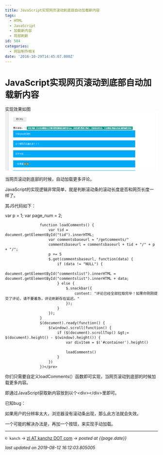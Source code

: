 ```yaml
---
title: JavaScript实现网页滚动到底部自动加载新内容
tags:
  - HTML
  - JavaScript
  - 加载新内容
  - 局部刷新
id: 584
categories:
  - 网站制作相关
date: '2016-10-29T14:45:07.000Z'
---
```


# JavaScript实现网页滚动到底部自动加载新内容

实现效果如图[![QQ&#x622A;&#x56FE;20161029143852](https://raw.githubusercontent.com/ankanch/blog/master/images/wp-content/uploads/2016/10/QQ截图20161029143852.png)](https://raw.githubusercontent.com/ankanch/blog/master/images/wp-content/uploads/2016/10/QQ截图20161029143852.png)

当网页滚动到底部的时候，自动加载更多评论。

JavaScript的实现逻辑非常简单，就是判断滚动条的滚动长度是否和网页长度一样了。

其JS代码如下：

var p = 1; var page\_num = 2;

```text
                function loadComments() {
                    var tid = document.getElementById("tid").innerHTML;
                    var commentsbaseurl = "/getcomments/"
                    commentsbaseurl = commentsbaseurl + tid + "/" + p + "/";
                    p += 5
                    $.get(commentsbaseurl, function(data) {
                        if (data != "NULL") {
                            document.getElementById("commentslist").innerHTML = document.getElementById("commentslist").innerHTML + data;
                        } else {
                            $.snackbar({
                                content: "评论已经全部拉取完毕！如果你刚刚提交了评论，请不要着急，评论刷新存在延迟。"
                            });
                        }
                    });
                }
                $(document).ready(function() {
                    $(window).scroll(function() {
                        if ($(document).scrollTop() &gt;= $(document).height() - $(window).height()) {
                            var div1tem = $('#container').height()

                            loadComments()
                        }
                    })
                })</pre>
```

你们只需要自定义loadComments\(）函数即可实现，当网页滚动到底部的时候加载更多内容。

即通过JavaScript获取新内容放到以个&lt;div&gt;&lt;/div&gt;里即可。

已知bug：

如果用户的分辨率太大，浏览器没有滚动条出现，那么此方法就会失效。

一个可能的解决办法是，再加一个按钮，来实现手动加载。





---
`© kanch` → [zl AT kanchz DOT com](kanchisme@gmail.com) → _posted at {{page.date}}_

_last updated on 2019-08-12 16:12:03.805005_